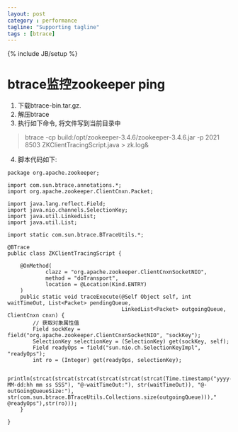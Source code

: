 ```yaml
---
layout: post
category : performance
tagline: "Supporting tagline"
tags : [btrace]
---
```

{% include JB/setup %}

# btrace监控zookeeper ping
1. 下载btrace-bin.tar.gz.
2. 解压btrace
3. 执行如下命令, 将文件写到当前目录中
> btrace -cp build:/opt/zookeeper-3.4.6/zookeeper-3.4.6.jar -p 2021 8503 ZKClientTracingScript.java > zk.log&

4. 脚本代码如下:
```
package org.apache.zookeeper;

import com.sun.btrace.annotations.*;
import org.apache.zookeeper.ClientCnxn.Packet;

import java.lang.reflect.Field;
import java.nio.channels.SelectionKey;
import java.util.LinkedList;
import java.util.List;

import static com.sun.btrace.BTraceUtils.*;

@BTrace
public class ZKClientTracingScript {

    @OnMethod(
            clazz = "org.apache.zookeeper.ClientCnxnSocketNIO",
            method = "doTransport",
            location = @Location(Kind.ENTRY)
    )
    public static void traceExecute(@Self Object self, int waitTimeOut, List<Packet> pendingQueue,
                                    LinkedList<Packet> outgoingQueue, ClientCnxn cnxn) {
        // 获取对象属性值
        Field sockKey = field("org.apache.zookeeper.ClientCnxnSocketNIO", "sockKey");
        SelectionKey selectionKey = (SelectionKey) get(sockKey, self);
        Field readyOps = field("sun.nio.ch.SelectionKeyImpl", "readyOps");
        int ro = (Integer) get(readyOps, selectionKey);
        
        println(strcat(strcat(strcat(strcat(strcat(strcat(Time.timestamp("yyyy-MM-dd:hh mm ss SSS"), "@-waitTimeOut:"), str(waitTimeOut)), "@-outGoingQueueSize:"), str(com.sun.btrace.BTraceUtils.Collections.size(outgoingQueue))),"  @readyOps"),str(ro)));
    }

}

```
